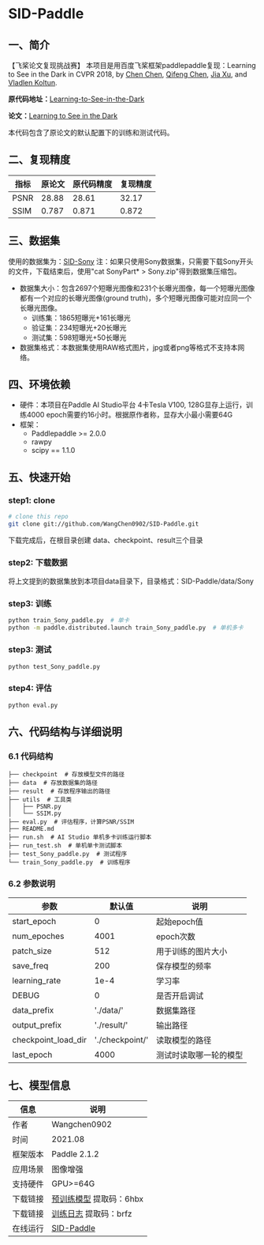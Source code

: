 # SID-Paddle

## 一、简介
【飞桨论文复现挑战赛】
本项目是用百度飞桨框架paddlepaddle复现：Learning to See in the Dark in CVPR 2018, by [Chen Chen](http://cchen156.github.io/), [Qifeng Chen](http://cqf.io/), [Jia Xu](http://pages.cs.wisc.edu/~jiaxu/), and [Vladlen Koltun](http://vladlen.info/).
  
**原代码地址：**[Learning-to-See-in-the-Dark](http://cchen156.github.io/SID.html)

**论文：**[Learning to See in the Dark ](http://cchen156.github.io/paper/18CVPR_SID.pdf)

本代码包含了原论文的默认配置下的训练和测试代码。

## 二、复现精度

| 指标 | 原论文 | 原代码精度 | 复现精度 |
| --- | --- | --- | --- |
| PSNR | 28.88 | 28.61 | 32.17 |
| SSIM | 0.787 | 0.871 | 0.872 |

## 三、数据集
使用的数据集为：[SID-Sony](https://pan.baidu.com/s/1fk8EibhBe_M1qG0ax9LQZA#list/path=%2F)
注：如果只使用Sony数据集，只需要下载Sony开头的文件，下载结束后，使用"cat SonyPart* > Sony.zip"得到数据集压缩包。

- 数据集大小：包含2697个短曝光图像和231个长曝光图像，每一个短曝光图像都有一个对应的长曝光图像(ground truth)，多个短曝光图像可能对应同一个长曝光图像。
  - 训练集：1865短曝光+161长曝光
  - 验证集：234短曝光+20长曝光
  - 测试集：598短曝光+50长曝光
- 数据集格式：本数据集使用RAW格式图片，jpg或者png等格式不支持本网络。

## 四、环境依赖
- 硬件：本项目在Paddle AI Studio平台 4卡Tesla V100, 128G显存上运行，训练4000 epoch需要约16小时。根据原作者称，显存大小最小需要64G
- 框架：
  - Paddlepaddle >= 2.0.0
  - rawpy
  - scipy == 1.1.0

## 五、快速开始

### step1: clone

```bash
# clone this repo
git clone git://github.com/WangChen0902/SID-Paddle.git
```
下载完成后，在根目录创建 data、checkpoint、result三个目录

### step2: 下载数据

将上文提到的数据集放到本项目data目录下，目录格式：SID-Paddle/data/Sony

### step3: 训练

```bash
python train_Sony_paddle.py  # 单卡
python -m paddle.distributed.launch train_Sony_paddle.py  # 单机多卡
```


### step3: 测试

```bash
python test_Sony_paddle.py
```

### step4: 评估

```bash
python eval.py
```

## 六、代码结构与详细说明

### 6.1 代码结构

```
├── checkpoint  # 存放模型文件的路径
├── data  # 存放数据集的路径
├── result  # 存放程序输出的路径
├── utils  # 工具类
│   ├── PSNR.py
│   └── SSIM.py
├── eval.py  # 评估程序，计算PSNR/SSIM
├── README.md
├── run.sh  # AI Studio 单机多卡训练运行脚本
├── run_test.sh  # 单机单卡测试脚本
├── test_Sony_paddle.py  # 测试程序
└── train_Sony_paddle.py  # 训练程序
```

### 6.2 参数说明

|  参数   | 默认值  | 说明 |
|  ----  |  ----  |  ----  |
| start_epoch | 0 | 起始epoch值 |
| num_epoches | 4001 | epoch次数 |
| patch_size | 512 | 用于训练的图片大小 |
| save_freq | 200 | 保存模型的频率 |
| learning_rate | 1e-4 | 学习率 |
| DEBUG | 0 | 是否开启调试 |
| data_prefix | './data/' | 数据集路径 |
| output_prefix | './result/' | 输出路径 |
| checkpoint_load_dir | './checkpoint/' | 读取模型的路径 |
| last_epoch | 4000 | 测试时读取哪一轮的模型 |

## 七、模型信息

|  信息   |  说明 |
|  ----  |  ----  |
| 作者 | Wangchen0902 |
| 时间 | 2021.08 |
| 框架版本 | Paddle 2.1.2 |
| 应用场景 | 图像增强 |
| 支持硬件 | GPU>=64G |
| 下载链接 | [预训练模型](https://pan.baidu.com/s/1FF1K3lbsTT24tY91qIUZWg) 提取码：6hbx |
| 下载链接 | [训练日志](https://pan.baidu.com/s/1q7HvQVRwZxoGQHon_tO2YA) 提取码：brfz |
| 在线运行 | [SID-Paddle](https://aistudio.baidu.com/aistudio/projectdetail/2275443) |
